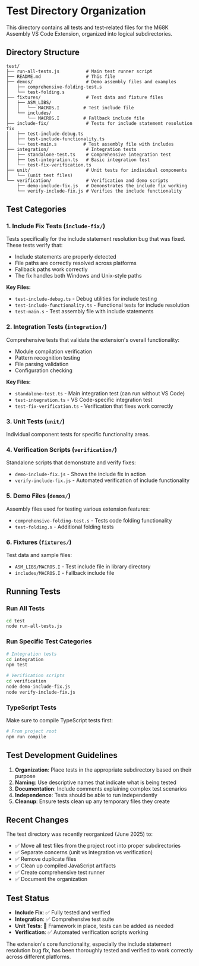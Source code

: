 # Test Directory Organization

This directory contains all tests and test-related files for the M68K Assembly VS Code Extension, organized into logical subdirectories.

## Directory Structure

```text
test/
├── run-all-tests.js          # Main test runner script
├── README.md                 # This file
├── demos/                    # Demo assembly files and examples
│   ├── comprehensive-folding-test.s
│   └── test-folding.s
├── fixtures/                 # Test data and fixture files
│   ├── ASM_LIBS/
│   │   └── MACROS.I         # Test include file
│   └── includes/
│       └── MACROS.I         # Fallback include file
├── include-fix/              # Tests for include statement resolution fix
│   ├── test-include-debug.ts
│   ├── test-include-functionality.ts
│   └── test-main.s          # Test assembly file with includes
├── integration/              # Integration tests
│   ├── standalone-test.ts    # Comprehensive integration test
│   ├── test-integration.ts   # Basic integration test
│   └── test-fix-verification.ts
├── unit/                     # Unit tests for individual components
│   └── (unit test files)
└── verification/             # Verification and demo scripts
    ├── demo-include-fix.js   # Demonstrates the include fix working
    └── verify-include-fix.js # Verifies the include functionality
```

## Test Categories

### 1. Include Fix Tests (`include-fix/`)

Tests specifically for the include statement resolution bug that was fixed. These tests verify that:

- Include statements are properly detected
- File paths are correctly resolved across platforms
- Fallback paths work correctly
- The fix handles both Windows and Unix-style paths

**Key Files:**

- `test-include-debug.ts` - Debug utilities for include testing
- `test-include-functionality.ts` - Functional tests for include resolution
- `test-main.s` - Test assembly file with include statements

### 2. Integration Tests (`integration/`)

Comprehensive tests that validate the extension's overall functionality:

- Module compilation verification
- Pattern recognition testing
- File parsing validation
- Configuration checking

**Key Files:**

- `standalone-test.ts` - Main integration test (can run without VS Code)
- `test-integration.ts` - VS Code-specific integration test
- `test-fix-verification.ts` - Verification that fixes work correctly

### 3. Unit Tests (`unit/`)

Individual component tests for specific functionality areas.

### 4. Verification Scripts (`verification/`)

Standalone scripts that demonstrate and verify fixes:

- `demo-include-fix.js` - Shows the include fix in action
- `verify-include-fix.js` - Automated verification of include functionality

### 5. Demo Files (`demos/`)

Assembly files used for testing various extension features:

- `comprehensive-folding-test.s` - Tests code folding functionality
- `test-folding.s` - Additional folding tests

### 6. Fixtures (`fixtures/`)

Test data and sample files:

- `ASM_LIBS/MACROS.I` - Test include file in library directory
- `includes/MACROS.I` - Fallback include file

## Running Tests

### Run All Tests

```bash
cd test
node run-all-tests.js
```

### Run Specific Test Categories

```bash
# Integration tests
cd integration
npm test

# Verification scripts
cd verification
node demo-include-fix.js
node verify-include-fix.js
```

### TypeScript Tests

Make sure to compile TypeScript tests first:

```bash
# From project root
npm run compile
```

## Test Development Guidelines

1. **Organization**: Place tests in the appropriate subdirectory based on their purpose
2. **Naming**: Use descriptive names that indicate what is being tested
3. **Documentation**: Include comments explaining complex test scenarios
4. **Independence**: Tests should be able to run independently
5. **Cleanup**: Ensure tests clean up any temporary files they create

## Recent Changes

The test directory was recently reorganized (June 2025) to:

- ✅ Move all test files from the project root into proper subdirectories
- ✅ Separate concerns (unit vs integration vs verification)
- ✅ Remove duplicate files
- ✅ Clean up compiled JavaScript artifacts
- ✅ Create comprehensive test runner
- ✅ Document the organization

## Test Status

- **Include Fix**: ✅ Fully tested and verified
- **Integration**: ✅ Comprehensive test suite
- **Unit Tests**: 📝 Framework in place, tests can be added as needed
- **Verification**: ✅ Automated verification scripts working

The extension's core functionality, especially the include statement resolution bug fix, has been thoroughly tested and verified to work correctly across different platforms.
